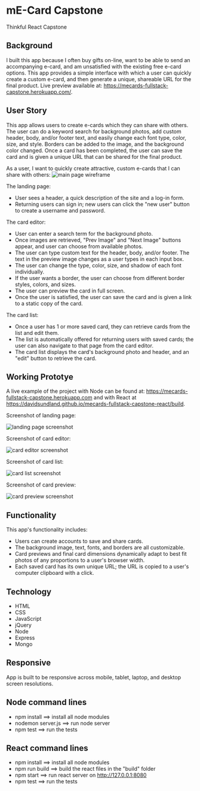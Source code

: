 # mE-Card Capstone
Thinkful React Capstone

## Background

I built this app because I often buy gifts on-line, want to be able to send an accompanying e-card, and am unsatisfied with the existing free e-card options.  This app provides a simple interface with which a user can quickly create a custom e-card, and then generate a unique, shareable URL for the final product.
Live preview available at: https://mecards-fullstack-capstone.herokuapp.com/.

## User Story
This app allows users to create e-cards which they can share with others.  The user can do a keyword search for background photos, add custom header, body, and/or footer text, and easily change each font type, color, size, and style.  Borders can be added to the image, and the background color changed.  Once a card has been completed, the user can save the card and is given a unique URL that can be shared for the final product.

As a user, I want to quickly create attractive, custom e-cards that I can share with others:
![main page wireframe](/public/images/mecard-wireframe-1.jpg)

The landing page:
* User sees a header, a quick description of the site and a log-in form.
* Returning users can sign in; new users can click the "new user" button to create a username and password.

The card editor:
* User can enter a search term for the background photo.
* Once images are retrieved, "Prev Image" and "Next Image" buttons appear, and user can choose from available photos.
* The user can type custom text for the header, body, and/or footer.  The text in the preview image changes as a user types in each input box.
* The user can change the type, color, size, and shadow of each font individually.
* If the user wants a border, the user can choose from different border styles, colors, and sizes.
* The user can preview the card in full screen.
* Once the user is satisfied, the user can save the card and is given a link to a static copy of the card.

The card list:
* Once a user has 1 or more saved card, they can retrieve cards from the list and edit them.
* The list is automatically offered for returning users with saved cards; the user can also navigate to that page from the card editor.
* The card list displays the card's background photo and header, and an "edit" button to retrieve the card.

## Working Prototye
A live example of the project with Node can be found at: https://mecards-fullstack-capstone.herokuapp.com and with React at https://davidsundland.github.io/mecards-fullstack-capstone-react/build.


Screenshot of landing page:

![landing page screenshot](/public/images/login-screenshot.jpg)

Screenshot of card editor:

![card editor screenshot](/public/images/card-editor-screenshot.jpg)

Screenshot of card list:

![card list screenshot](/public/images/card-list-screenshot.jpg)

Screenshot of card preview:

![card preview screenshot](/public/images/card-preview-screenshot.jpg)

## Functionality
This app's functionality includes:
* Users can create accounts to save and share cards.
* The background image, text, fonts, and borders are all customizable.
* Card previews and final card dimensions dynamically adapt to best fit photos of any proportions to a user's browser width.
* Each saved card has its own unique URL; the URL is copied to a user's computer clipboard with a click.

## Technology
* HTML
* CSS
* JavaScript
* jQuery
* Node
* Express
* Mongo

## Responsive
App is built to be responsive across mobile, tablet, laptop, and desktop screen resolutions.

## Node command lines
* npm install ==> install all node modules
* nodemon server.js ==> run node server
* npm test ==> run the tests

## React command lines
* npm install ==> install all node modules
* npm run build ==> build the react files in the "build" folder
* npm start ==> run react server on http://127.0.0.1:8080
* npm test ==> run the tests

